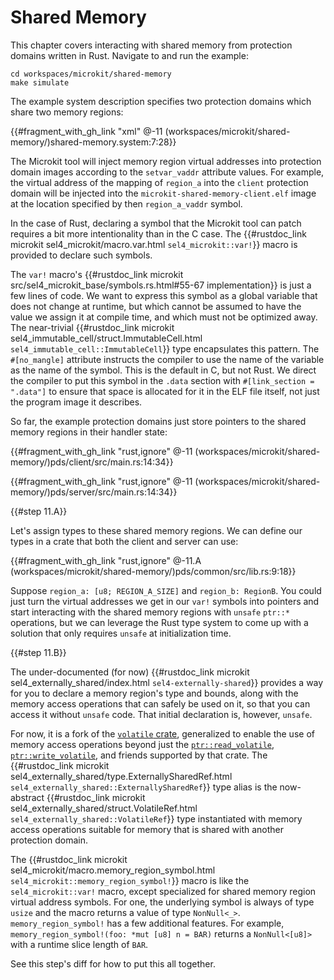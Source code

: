 <!--
    Copyright 2024, Colias Group, LLC

    SPDX-License-Identifier: CC-BY-SA-4.0
-->

# Shared Memory

This chapter covers interacting with shared memory from protection domains written in Rust.
Navigate to and run the example:

```
cd workspaces/microkit/shared-memory
make simulate
```

The example system description specifies two protection domains which share two memory regions:

{{#fragment_with_gh_link "xml" @-11 (workspaces/microkit/shared-memory/)shared-memory.system:7:28}}

The Microkit tool will inject memory region virtual addresses into protection domain images according to the `setvar_vaddr` attribute values.
For example, the virtual address of the mapping of `region_a` into the `client` protection domain will be injected into the `microkit-shared-memory-client.elf` image at the location specified by then `region_a_vaddr` symbol.

In the case of Rust, declaring a symbol that the Microkit tool can patch requires a bit more intentionality than in the C case.
The {{#rustdoc_link microkit sel4_microkit/macro.var.html `sel4_microkit::var!`}} macro is provided to declare such symbols.

The `var!` macro's {{#rustdoc_link microkit src/sel4_microkit_base/symbols.rs.html#55-67 implementation}} is just a few lines of code.
We want to express this symbol as a global variable that does not change at runtime, but which cannot be assumed to have the value we assign it at compile time, and which must not be optimized away.
The near-trivial
{{#rustdoc_link microkit sel4_immutable_cell/struct.ImmutableCell.html `sel4_immutable_cell::ImmutableCell`}} type encapsulates this pattern.
The `#[no_mangle]` attribute instructs the compiler to use the name of the variable as the name of the symbol.
This is the default in C, but not Rust.
We direct the compiler to put this symbol in the `.data` section with `#[link_section = ".data"]` to ensure that space is allocated for it in the ELF file itself, not just the program image it describes.

So far, the example protection domains just store pointers to the shared memory regions in their handler state:

{{#fragment_with_gh_link "rust,ignore" @-11 (workspaces/microkit/shared-memory/)pds/client/src/main.rs:14:34}}

{{#fragment_with_gh_link "rust,ignore" @-11 (workspaces/microkit/shared-memory/)pds/server/src/main.rs:14:34}}

{{#step 11.A}}

Let's assign types to these shared memory regions.
We can define our types in a crate that both the client and server can use:

{{#fragment_with_gh_link "rust,ignore" @-11.A (workspaces/microkit/shared-memory/)pds/common/src/lib.rs:9:18}}

Suppose `region_a: [u8; REGION_A_SIZE]` and `region_b: RegionB`.
You could just turn the virtual addresses we get in our `var!` symbols into pointers and start interacting with the shared memory regions with `unsafe` `ptr::*` operations, but we can leverage the Rust type system to come up with a solution that only requires `unsafe` at initialization time.

{{#step 11.B}}

The under-documented (for now)
{{#rustdoc_link microkit sel4_externally_shared/index.html `sel4-externally-shared`}}
provides a way for you to declare a memory region's type and bounds, along with the memory access operations that can safely be used on it, so that you can access it without `unsafe` code.
That initial declaration is, however, `unsafe`.

For now, it is a fork of the [`volatile` crate](https://docs.rs/volatile/0.6.1/volatile/index.html), generalized to enable the use of memory access operations beyond just the [`ptr::read_volatile`](https://doc.rust-lang.org/core/ptr/fn.read_volatile.html), [`ptr::write_volatile`](https://doc.rust-lang.org/core/ptr/fn.write_volatile.html), and friends supported by that crate.
The
{{#rustdoc_link microkit sel4_externally_shared/type.ExternallySharedRef.html `sel4_externally_shared::ExternallySharedRef`}} type alias is the now-abstract
{{#rustdoc_link microkit sel4_externally_shared/struct.VolatileRef.html `sel4_externally_shared::VolatileRef`}}
type instantiated with memory access operations suitable for memory that is shared with another protection domain.

The
{{#rustdoc_link microkit sel4_microkit/macro.memory_region_symbol.html `sel4_microkit::memory_region_symbol!`}}
macro is like the `sel4_microkit::var!` macro, except specialized for shared memory region virtual address symbols.
For one, the underlying symbol is always of type `usize` and the macro returns a value of type `NonNull<_>`.
`memory_region_symbol!` has a few additional features.
For example, `memory_region_symbol!(foo: *mut [u8] n = BAR)` returns a `NonNull<[u8]>` with a runtime slice length of `BAR`.

See this step's diff for how to put this all together.

